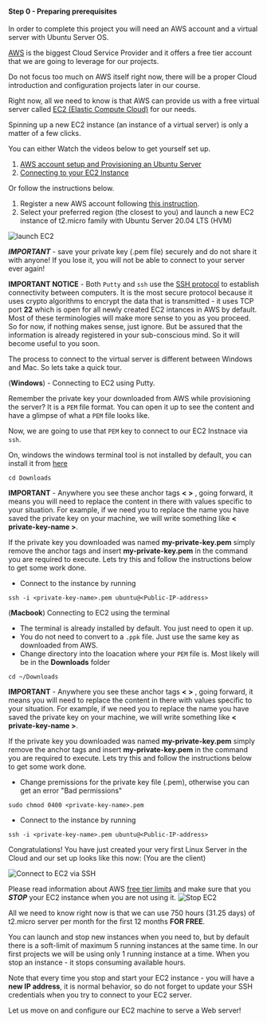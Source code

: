 #### **Step 0 - Preparing prerequisites**

In order to complete this project you will need an AWS account and a virtual server with Ubuntu Server OS.

[AWS](https://aws.amazon.com) is the biggest Cloud Service Provider and it offers a free tier account that we are going to leverage for our projects.

Do not focus too much on AWS itself right now, there will be a proper Cloud introduction and configuration projects later in our course.

Right now, all we need to know is that AWS can provide us with a free virtual server called [EC2 (Elastic Compute Cloud)](https://aws.amazon.com/ec2/features/) for our needs.

Spinning up a new EC2 instance (an instance of a virtual server) is only a matter of a few clicks.

You can either Watch the videos below to get yourself set up.

1. [AWS account setup and Provisioning an Ubuntu Server](https://www.youtube.com/watch?v=xxKuB9kJoYM&list=PLtPuNR8I4TvkwU7Zu0l0G_uwtSUXLckvh&index=6)
2. [Connecting to your EC2 Instance](https://www.youtube.com/watch?v=TxT6PNJts-s&list=PLtPuNR8I4TvkwU7Zu0l0G_uwtSUXLckvh&index=7)

Or follow the instructions below. 
1. Register a new AWS account following [this instruction](https://aws.amazon.com/premiumsupport/knowledge-center/create-and-activate-aws-account/).
2. Select your preferred region (the closest to you) and launch a new EC2 instance of t2.micro family with Ubuntu Server 20.04 LTS (HVM)

![launch EC2](https://dareyio-nonprod-pbl-projects.s3.eu-west-2.amazonaws.com/project1/LaunchEC2.gif)

***IMPORTANT*** - save your private key (.pem file) securely and do not share it with anyone! If you lose it, you will not be able to connect to your server ever again!


   
**IMPORTANT NOTICE** - 
    Both `Putty` and `ssh` use the [SSH protocol](https://en.wikipedia.org/wiki/SSH_(Secure_Shell)) to establish connectivity between computers. It is the most secure protocol because it uses crypto algorithms to encrypt the data that is transmitted - it uses TCP port **22** which is open for all newly created EC2 intances in AWS by default. Most of these terminologies will make more sense to you as you proceed. So for now, if nothing makes sense, just ignore. But be assured that the information is already registered in your sub-conscious mind. So it will become useful to you soon.

The process to connect to the virtual server is different between Windows and Mac. So lets take a quick tour.

(**Windows**) - Connecting to EC2 using Putty.

Remember the private key your downloaded from AWS while provisioning the server? It is a `PEM` file format. You can open it up to see the content and have a glimpse of what a `PEM` file looks like. 

Now, we are going to use that `PEM` key to connect to our EC2 Instnace via `ssh`.

On, windows the windows terminal tool is not installed by default, you can install it from [here](https://www.microsoft.com/en-us/p/windows-terminal/9n0dx20hk701?activetab=pivot:overviewtab)


```
cd Downloads
```

**IMPORTANT** - Anywhere you see these anchor tags **< >** , going forward, it means you will need to replace the content in there with values specific to your situation. For example, if we need you to replace the name you have saved the private key on your machine, we will write something like **< private-key-name >**. 

If the private key you downloaded was named **my-private-key.pem** simply remove the anchor tags and insert **my-private-key.pem** in the command you are required to execute. Lets try this and follow the instructions below to get some work done.


- Connect to the instance by running

```
ssh -i <private-key-name>.pem ubuntu@<Public-IP-address>
```

(**Macbook**) Connecting to EC2 using the terminal

- The terminal is already installed by default. You just need to open it up.
- You do not need to convert to a `.ppk` file. Just use the same key as downloaded from AWS.
- Change directory into the loacation where your `PEM` file is. Most likely will be in the **Downloads** folder

```
cd ~/Downloads
```

**IMPORTANT** - Anywhere you see these anchor tags **< >** , going forward, it means you will need to replace the content in there with values specific to your situation. For example, if we need you to replace the name you have saved the private key on your machine, we will write something like **< private-key-name >**. 

If the private key you downloaded was named **my-private-key.pem** simply remove the anchor tags and insert **my-private-key.pem** in the command you are required to execute. Lets try this and follow the instructions below to get some work done.

- Change premissions for the private key file (.pem), otherwise you can get an error "Bad permissions"

```
sudo chmod 0400 <private-key-name>.pem
```

- Connect to the instance by running

```
ssh -i <private-key-name>.pem ubuntu@<Public-IP-address>
```

Congratulations! You have just created your very first Linux Server in the Cloud and our set up looks like this now: (You are the client)

![Connect to EC2 via SSH](https://dareyio-nonprod-pbl-projects.s3.eu-west-2.amazonaws.com/project1/AWS_EC2_diagram.png)


Please read information about AWS [free tier limits](https://aws.amazon.com/free/?all-free-tier.sort-by=item.additionalFields.SortRank&all-free-tier.sort-order=asc) and make sure that you ***STOP*** your EC2 instance when you are not using it. 
![Stop EC2](https://dareyio-nonprod-pbl-projects.s3.eu-west-2.amazonaws.com/project1/stopEC2.png)

All we need to know right now is that we can use 750 hours (31.25 days) of t2.micro server per month for the first 12 months **FOR FREE**.

You can launch and stop new instances when you need to, but by default there is a soft-limit of maximum 5 running instances at the same time. In our first projects we will be using only 1 running instance at a time. When you stop an instance - it stops consuming available hours. 

Note that every time you stop and start your EC2 instance - you will have a **new IP address**, it is normal behavior, so do not forget to update your SSH credentials when you try to connect to your EC2 server.

Let us move on and configure our EC2 machine to serve a Web server!
